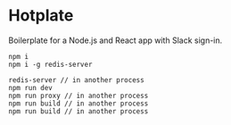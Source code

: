 # Hotplate
Boilerplate for a Node.js and React app with Slack sign-in.

```
npm i
npm i -g redis-server

redis-server // in another process
npm run dev
npm run proxy // in another process
npm run build // in another process
npm run build // in another process

```
